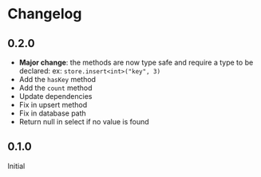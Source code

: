 # Changelog

## 0.2.0

- **Major change**: the methods are now type safe and require a type to be declared: ex: `store.insert<int>("key", 3)`
- Add the `hasKey` method
- Add the `count` method
- Update dependencies
- Fix in upsert method
- Fix in database path
- Return null in select if no value is found

## 0.1.0

Initial
